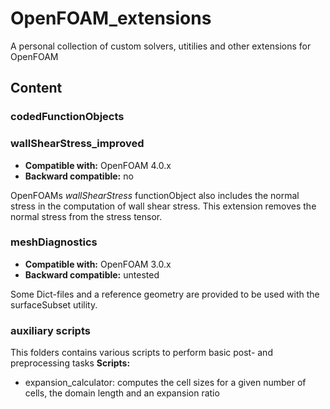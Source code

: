 # OpenFOAM_extensions
A personal collection of custom solvers, utitilies and other extensions for OpenFOAM

## Content

### codedFunctionObjects
### wallShearStress_improved
* **Compatible with:** OpenFOAM 4.0.x
* **Backward compatible:** no

OpenFOAMs *wallShearStress* functionObject also includes the normal stress in the computation of wall shear stress. This extension removes the normal stress from the stress tensor.

### meshDiagnostics
* **Compatible with:** OpenFOAM 3.0.x
* **Backward compatible:** untested

Some Dict-files and a reference geometry are provided to be used with the surfaceSubset utility.

### auxiliary scripts
This folders contains various scripts to perform basic post- and preprocessing tasks
**Scripts:**
- expansion_calculator: computes the cell sizes for a given number of cells, the domain length and an expansion ratio

